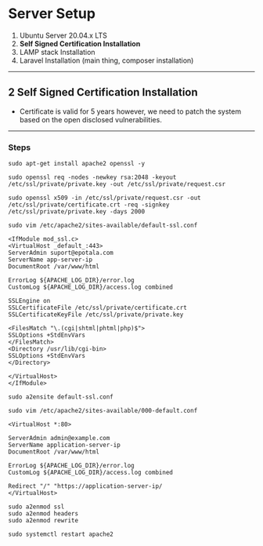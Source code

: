 # Server Setup 
1. Ubuntu Server 20.04.x LTS
2. **Self Signed Certification Installation**
3. LAMP stack Installation 
4. Laravel Installation (main thing, composer installation)
***

## 2 Self Signed Certification Installation 
- Certificate is valid for 5 years however, we need to patch the system based on the open disclosed vulnerabilities.
***

### Steps 

```
sudo apt-get install apache2 openssl -y

sudo openssl req -nodes -newkey rsa:2048 -keyout /etc/ssl/private/private.key -out /etc/ssl/private/request.csr

sudo openssl x509 -in /etc/ssl/private/request.csr -out /etc/ssl/private/certificate.crt -req -signkey /etc/ssl/private/private.key -days 2000
```

```
sudo vim /etc/apache2/sites-available/default-ssl.conf
```
```
<IfModule mod_ssl.c>
<VirtualHost _default_:443>
ServerAdmin suport@epotala.com
ServerName app-server-ip
DocumentRoot /var/www/html

ErrorLog ${APACHE_LOG_DIR}/error.log
CustomLog ${APACHE_LOG_DIR}/access.log combined

SSLEngine on
SSLCertificateFile /etc/ssl/private/certificate.crt
SSLCertificateKeyFile /etc/ssl/private/private.key

<FilesMatch "\.(cgi|shtml|phtml|php)$">
SSLOptions +StdEnvVars
</FilesMatch>
<Directory /usr/lib/cgi-bin>
SSLOptions +StdEnvVars
</Directory>

</VirtualHost>
</IfModule>
```

```
sudo a2ensite default-ssl.conf
```

```
sudo vim /etc/apache2/sites-available/000-default.conf
```
```
<VirtualHost *:80>

ServerAdmin admin@example.com
ServerName application-server-ip
DocumentRoot /var/www/html

ErrorLog ${APACHE_LOG_DIR}/error.log
CustomLog ${APACHE_LOG_DIR}/access.log combined

Redirect "/" "https://application-server-ip/
</VirtualHost>
```
```
sudo a2enmod ssl
sudo a2enmod headers
sudo a2enmod rewrite 
```

```
sudo systemctl restart apache2 
```
